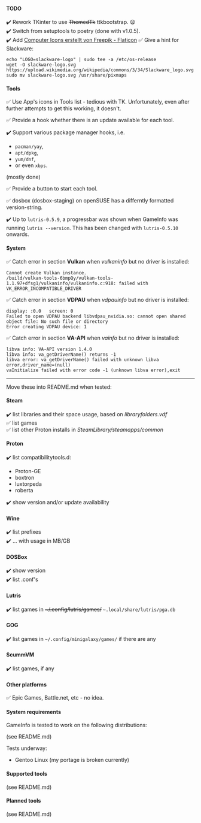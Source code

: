 #### TODO

:heavy_check_mark: Rework TKinter to use <strike>ThemedTk</strike> ttkbootstrap. :tired_face:  
:heavy_check_mark: Switch from setuptools to poetry (done with v1.0.5).  
:heavy_check_mark: Add <a href="https://www.flaticon.com/de/kostenlose-icons/computer" title="computer Icons">Computer Icons erstellt von Freepik - Flaticon</a>
:white_check_mark: Give a hint for Slackware:

```
echo "LOGO=slackware-logo" | sudo tee -a /etc/os-release
wget -O slackware-logo.svg https://upload.wikimedia.org/wikipedia/commons/3/34/Slackware_logo.svg
sudo mv slackware-logo.svg /usr/share/pixmaps
```

#### Tools

:white_check_mark: Use App's icons in Tools list - tedious with TK. Unfortunately, even after further attempts to get this working, it doesn't.  

:white_check_mark: Provide a hook whether there is an update available for each tool.

:heavy_check_mark: Support various package manager hooks, i.e.
- `pacman/yay`,
- `apt/dpkg`, 
- `yum/dnf`,
- or even `xbps`.

(mostly done)

:white_check_mark: Provide a button to start each tool.

:white_check_mark: dosbox (dosbox-staging) on openSUSE has a differntly formatted version-string.

:heavy_check_mark: Up to `lutris-0.5.9`, a progressbar was shown when GameInfo was running `lutris --version`. This has been changed with `lutris-0.5.10` onwards.  

#### System

:white_check_mark: Catch error in section __Vulkan__ when *vulkaninfo* but no driver is installed:
```
Cannot create Vulkan instance.
/build/vulkan-tools-6bmpQy/vulkan-tools-1.1.97+dfsg1/vulkaninfo/vulkaninfo.c:918: failed with VK_ERROR_INCOMPATIBLE_DRIVER
```
:white_check_mark: Catch error in section __VDPAU__ when *vdpauinfo* but no driver is installed:
```
display: :0.0   screen: 0
Failed to open VDPAU backend libvdpau_nvidia.so: cannot open shared object file: No such file or directory
Error creating VDPAU device: 1
```
:white_check_mark: Catch error in section __VA-API__ when *vainfo* but no driver is installed:
```
libva info: VA-API version 1.4.0
libva info: va_getDriverName() returns -1
libva error: va_getDriverName() failed with unknown libva error,driver_name=(null)
vaInitialize failed with error code -1 (unknown libva error),exit
```
<hr>

Move these into README.md when tested:

#### Steam

:heavy_check_mark: list libraries and their space usage, based on *libraryfolders.vdf*  
:white_check_mark: list games  
:white_check_mark: list other Proton installs in *SteamLibrary/steamapps/common*  
  
#### Proton

:heavy_check_mark: list compatibilitytools.d:
- Proton-GE
- boxtron
- luxtorpeda
- roberta

:heavy_check_mark: show version and/or update availability

#### Wine

:heavy_check_mark: list prefixes  
:heavy_check_mark: ... with usage in MB/GB  

#### DOSBox

:heavy_check_mark: show version  
:heavy_check_mark: list .conf's  

#### Lutris

:heavy_check_mark: list games in <strike>~/.config/lutris/games/</strike> `~.local/share/lutris/pga.db`

#### GOG

:heavy_check_mark: list games in `~/.config/minigalaxy/games/` if there are any

#### ScummVM

:heavy_check_mark: list games, if any

#### Other platforms

:white_check_mark: Epic Games, Battle.net, etc - no idea.

#### System requirements

GameInfo is tested to work on the following distributions:

(see README.md)

Tests underway:

- Gentoo Linux (my portage is broken currently)

#### Supported tools

(see README.md)

#### Planned tools

(see README.md)
